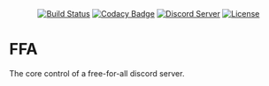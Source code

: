 <div align="center">
	<a href="https://travis-ci.org/vim2meta/FFA"><img src="https://api.travis-ci.org/vim2meta/FFA.svg?branch=master" alt="Build Status" /></a>
	<a href="https://app.codacy.com/app/vim2meta/FFA/dashboard"><img src="https://api.codacy.com/project/badge/Grade/bc3a59052dd84e18aa94e9de10581108" alt="Codacy Badge" /></a>
    <a href="https://discord.gg/F7reg7e"><img src="https://discordapp.com/api/guilds/290759415362224139/embed.png" alt="Discord Server" /></a>
    <a href="https://github.com/vim2meta/FFA/blob/master/LICENSE"><img src="https://img.shields.io/badge/license-MIT-blue.svg" alt="License" /></a>
</div>

# FFA
The core control of a free-for-all discord server.
